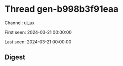 # Thread gen-b998b3f91eaa
Channel: ui_ux

First seen: 2024-03-21 00:00:00

Last seen: 2024-03-21 00:00:00

## Digest


